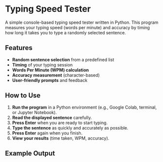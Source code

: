 # Typing Speed Tester

A simple console-based typing speed tester written in Python. This program measures your typing speed (words per minute) and accuracy by timing how long it takes you to type a randomly selected sentence.

## Features

- **Random sentence selection** from a predefined list
- **Timing** of your typing session
- **Words Per Minute (WPM) calculation**
- **Accuracy measurement** (character-based)
- **User-friendly prompts** and feedback

## How to Use

1. **Run the program** in a Python environment (e.g., Google Colab, terminal, or Jupyter Notebook).
2. **Read the displayed sentence** carefully.
3. **Press Enter** when you are ready to start typing.
4. **Type the sentence** as quickly and accurately as possible.
5. **Press Enter** again when you finish.
6. **View your results** (time taken, WPM, accuracy).

## Example Output

